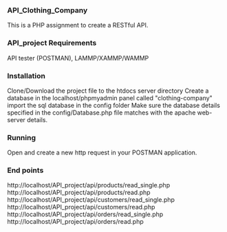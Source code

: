 ### API_Clothing_Company
This is a PHP assignment to create a RESTful API.
### API_project Requirements
API tester (POSTMAN), LAMMP/XAMMP/WAMMP
### Installation
Clone/Download the project file to the htdocs server directory
Create a database in the localhost/phpmyadmin panel called "clothing-company"
import the sql database in the config folder
Make sure the database details specified in the config/Database.php file matches with the apache web-server details.
### Running
Open and create a new http request in your POSTMAN application.
### End points
http://localhost/API_project/api/products/read_single.php
http://localhost/API_project/api/products/read.php
http://localhost/API_project/api/customers/read_single.php
http://localhost/API_project/api/customers/read.php
http://localhost/API_project/api/orders/read_single.php
http://localhost/API_project/api/orders/read.php
